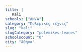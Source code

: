 ```yaml
---
title: |
   Kali
schools: ["#N/A"]
category: "Πολεμικές τέχνες"
slug: "kali"
slugCategory: "polemikes-texnes"
schoolscount: "0"
city: "Αθήνα"
---
```


